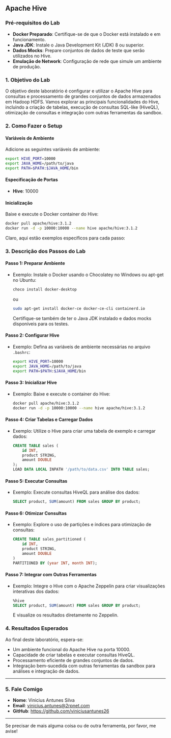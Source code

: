 ## Apache Hive

### Pré-requisitos do Lab
- **Docker Preparado**: Certifique-se de que o Docker está instalado e em funcionamento.
- **Java JDK**: Instale o Java Development Kit (JDK) 8 ou superior.
- **Dados Mocks**: Prepare conjuntos de dados de teste que serão utilizados no Hive.
- **Emulação de Network**: Configuração de rede que simule um ambiente de produção.


### 1. Objetivo do Lab
O objetivo deste laboratório é configurar e utilizar o Apache Hive para consultas e processamento de grandes conjuntos de dados armazenados em Hadoop HDFS. Vamos explorar as principais funcionalidades do Hive, incluindo a criação de tabelas, execução de consultas SQL-like (HiveQL), otimização de consultas e integração com outras ferramentas da sandbox.

### 2. Como Fazer o Setup

#### Variáveis de Ambiente
Adicione as seguintes variáveis de ambiente:
```bash
export HIVE_PORT=10000
export JAVA_HOME=/path/to/java
export PATH=$PATH:$JAVA_HOME/bin
```

#### Especificação de Portas
- **Hive**: 10000

#### Inicialização
Baixe e execute o Docker container do Hive:
```bash
docker pull apache/hive:3.1.2
docker run -d -p 10000:10000 --name hive apache/hive:3.1.2
```

Claro, aqui estão exemplos específicos para cada passo:

### 3. Descrição dos Passos do Lab

#### Passo 1: Preparar Ambiente

* Exemplo: Instale o Docker usando o Chocolatey no Windows ou apt-get no Ubuntu:
  ```bash
  choco install docker-desktop
  ```
  ou
  ```bash
  sudo apt-get install docker-ce docker-ce-cli containerd.io
  ```
  Certifique-se também de ter o Java JDK instalado e dados mocks disponíveis para os testes.

#### Passo 2: Configurar Hive

* Exemplo: Defina as variáveis de ambiente necessárias no arquivo `.bashrc`:
  ```bash
  export HIVE_PORT=10000
  export JAVA_HOME=/path/to/java
  export PATH=$PATH:$JAVA_HOME/bin
  ```

#### Passo 3: Inicializar Hive

* Exemplo: Baixe e execute o container do Hive:
  ```bash
  docker pull apache/hive:3.1.2
  docker run -d -p 10000:10000 --name hive apache/hive:3.1.2
  ```

#### Passo 4: Criar Tabelas e Carregar Dados

* Exemplo: Utilize o Hive para criar uma tabela de exemplo e carregar dados:
  ```sql
  CREATE TABLE sales (
      id INT,
      product STRING,
      amount DOUBLE
  );
  LOAD DATA LOCAL INPATH '/path/to/data.csv' INTO TABLE sales;
  ```

#### Passo 5: Executar Consultas

* Exemplo: Execute consultas HiveQL para análise dos dados:
  ```sql
  SELECT product, SUM(amount) FROM sales GROUP BY product;
  ```

#### Passo 6: Otimizar Consultas

* Exemplo: Explore o uso de partições e índices para otimização de consultas:
  ```sql
  CREATE TABLE sales_partitioned (
      id INT,
      product STRING,
      amount DOUBLE
  )
  PARTITIONED BY (year INT, month INT);
  ```

#### Passo 7: Integrar com Outras Ferramentas

* Exemplo: Integre o Hive com o Apache Zeppelin para criar visualizações interativas dos dados:
  ```sql
  %hive
  SELECT product, SUM(amount) FROM sales GROUP BY product;
  ```
  E visualize os resultados diretamente no Zeppelin.

### 4. Resultados Esperados
Ao final deste laboratório, espera-se:
- Um ambiente funcional do Apache Hive na porta 10000.
- Capacidade de criar tabelas e executar consultas HiveQL.
- Processamento eficiente de grandes conjuntos de dados.
- Integração bem-sucedida com outras ferramentas da sandbox para análises e integração de dados.
 ---
### 5. Fale Comigo
- **Nome**: Vinicius Antunes Silva
- **Email**: vinicius.antunes@2rpnet.com
- **GitHub**: https://github.com/viniciusantunes26

---

Se precisar de mais alguma coisa ou de outra ferramenta, por favor, me avise!